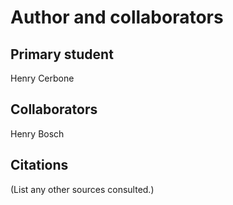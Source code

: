 Author and collaborators
========================

Primary student
---------------
Henry Cerbone


Collaborators
-------------
Henry Bosch


Citations
---------
(List any other sources consulted.)
